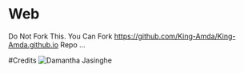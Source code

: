 # Web
Do Not Fork This. You Can Fork https://github.com/King-Amda/King-Amda.github.io Repo ...

#Credits
![Damantha Jasinghe](https://github.com/Damantha126.png?size=100)
